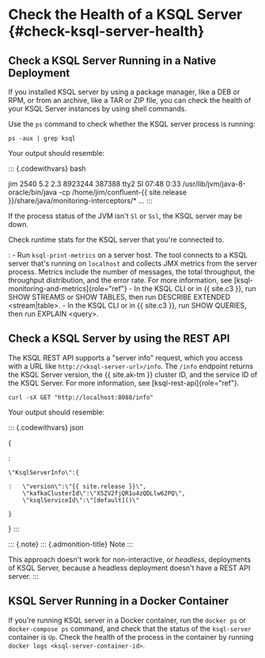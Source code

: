 Check the Health of a KSQL Server {#check-ksql-server-health}
=================================

Check a KSQL Server Running in a Native Deployment
--------------------------------------------------

If you installed KSQL server by using a package manager, like a DEB or
RPM, or from an archive, like a TAR or ZIP file, you can check the
health of your KSQL Server instances by using shell commands.

Use the `ps` command to check whether the KSQL server process is
running:

``` {.sourceCode .bash}
ps -aux | grep ksql
```

Your output should resemble:

::: {.codewithvars}
bash

jim 2540 5.2 2.3 8923244 387388 tty2 Sl 07:48 0:33
/usr/lib/jvm/java-8-oracle/bin/java -cp /home/jim/confluent-{{
site.release }}/share/java/monitoring-interceptors/\* \...
:::

If the process status of the JVM isn\'t `Sl` or `Ssl`, the KSQL server
may be down.

Check runtime stats for the KSQL server that you\'re connected to.

:   -   Run `ksql-print-metrics` on a server host. The tool connects to
        a KSQL server that\'s running on `localhost` and collects JMX
        metrics from the server process. Metrics include the number of
        messages, the total throughput, the throughput distribution, and
        the error rate. For more information, see
        [ksql-monitoring-and-metrics]{role="ref"}
    -   In the KSQL CLI or in {{ site.c3 }}, run SHOW STREAMS or SHOW
        TABLES, then run DESCRIBE EXTENDED \<stream\|table\>.
    -   In the KSQL CLI or in {{ site.c3 }}, run SHOW QUERIES, then run
        EXPLAIN \<query\>.

Check a KSQL Server by using the REST API
-----------------------------------------

The KSQL REST API supports a \"server info\" request, which you access
with a URL like `http://<ksql-server-url>/info`. The `/info` endpoint
returns the KSQL Server version, the {{ site.ak-tm }} cluster ID, and
the service ID of the KSQL Server. For more information, see
[ksql-rest-api]{role="ref"}.

``` {.sourceCode .bash}
curl -sX GET "http://localhost:8088/info"
```

Your output should resemble:

::: {.codewithvars}
json

{

:   

    \"KsqlServerInfo\":{

    :   \"version\":\"{{ site.release }}\",
        \"kafkaClusterId\":\"X5ZV2fjQR1u4zQDLlw62PQ\",
        \"ksqlServiceId\":\"[default]()\"

    }

}
:::

::: {.note}
::: {.admonition-title}
Note
:::

This approach doesn\'t work for non-interactive, or *headless*,
deployments of KSQL Server, because a headless deployment doesn\'t have
a REST API server.
:::

KSQL Server Running in a Docker Container
-----------------------------------------

If you\'re running KSQL server in a Docker container, run the
`docker ps` or `docker-compose ps` command, and check that the status of
the `ksql-server` container is `Up`. Check the health of the process in
the container by running `docker logs <ksql-server-container-id>`.
